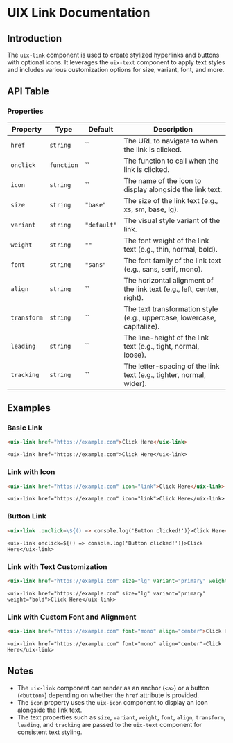 # UIX Link Documentation

## Introduction
The `uix-link` component is used to create stylized hyperlinks and buttons with optional icons. It leverages the `uix-text` component to apply text styles and includes various customization options for size, variant, font, and more.

## API Table

### Properties

| Property    | Type       | Default     | Description                                                           |
|-------------|------------|-------------|-----------------------------------------------------------------------|
| `href`      | `string`   | ``          | The URL to navigate to when the link is clicked.                      |
| `onclick`   | `function` | ``          | The function to call when the link is clicked.                        |
| `icon`      | `string`   | ``          | The name of the icon to display alongside the link text.              |
| `size`      | `string`   | `"base"`    | The size of the link text (e.g., xs, sm, base, lg).                   |
| `variant`   | `string`   | `"default"` | The visual style variant of the link.                                 |
| `weight`    | `string`   | `""`        | The font weight of the link text (e.g., thin, normal, bold).          |
| `font`      | `string`   | `"sans"`    | The font family of the link text (e.g., sans, serif, mono).           |
| `align`     | `string`   | ``          | The horizontal alignment of the link text (e.g., left, center, right).|
| `transform` | `string`   | ``          | The text transformation style (e.g., uppercase, lowercase, capitalize).|
| `leading`   | `string`   | ``          | The line-height of the link text (e.g., tight, normal, loose).        |
| `tracking`  | `string`   | ``          | The letter-spacing of the link text (e.g., tighter, normal, wider).   |

## Examples

### Basic Link
```html
<uix-link href="https://example.com">Click Here</uix-link>
```
```code
<uix-link href="https://example.com">Click Here</uix-link>
```

### Link with Icon
```html
<uix-link href="https://example.com" icon="link">Click Here</uix-link>
```
```code
<uix-link href="https://example.com" icon="link">Click Here</uix-link>
```

### Button Link
```html
<uix-link .onclick=\${() => console.log('Button clicked!')}>Click Here</uix-link>
```
```code
<uix-link onclick=${() => console.log('Button clicked!')}>Click Here</uix-link>
```

### Link with Text Customization
```html
<uix-link href="https://example.com" size="lg" variant="primary" weight="bold">Click Here</uix-link>
```
```code
<uix-link href="https://example.com" size="lg" variant="primary" weight="bold">Click Here</uix-link>
```

### Link with Custom Font and Alignment
```html
<uix-link href="https://example.com" font="mono" align="center">Click Here</uix-link>
```
```code
<uix-link href="https://example.com" font="mono" align="center">Click Here</uix-link>
```

## Notes
- The `uix-link` component can render as an anchor (`<a>`) or a button (`<button>`) depending on whether the `href` attribute is provided.
- The `icon` property uses the `uix-icon` component to display an icon alongside the link text.
- The text properties such as `size`, `variant`, `weight`, `font`, `align`, `transform`, `leading`, and `tracking` are passed to the `uix-text` component for consistent text styling.
